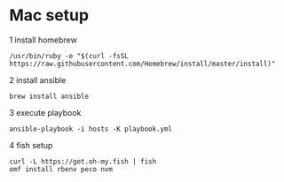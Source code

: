 # Mac setup

1 install homebrew

```
/usr/bin/ruby -e "$(curl -fsSL https://raw.githubusercontent.com/Homebrew/install/master/install)"
```

2 install ansible

```
brew install ansible
```

3 execute playbook

```
ansible-playbook -i hosts -K playbook.yml
```

4 fish setup

```
curl -L https://get.oh-my.fish | fish
omf install rbenv peco nvm
```
